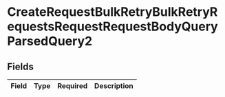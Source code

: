# CreateRequestBulkRetryBulkRetryRequestsRequestRequestBodyQueryParsedQuery2


## Fields

| Field       | Type        | Required    | Description |
| ----------- | ----------- | ----------- | ----------- |